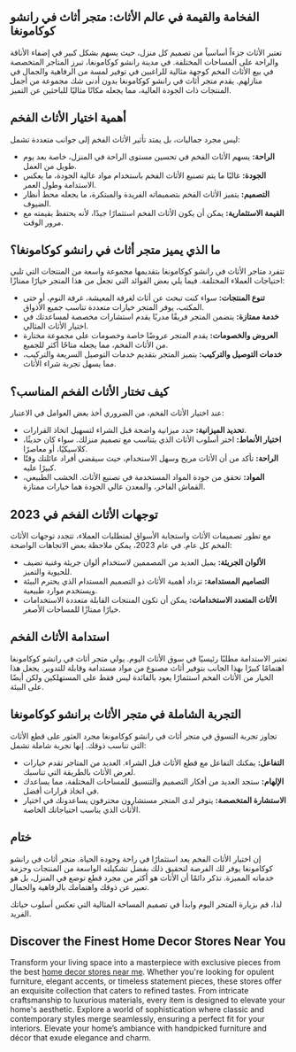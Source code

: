 <h2>الفخامة والقيمة في عالم الأثاث: متجر أثاث في رانشو كوكامونغا</h2>

<p>تعتبر الأثاث جزءاً أساسياً من تصميم كل منزل، حيث يسهم بشكل كبير في إضفاء الأناقة والراحة على المساحات المختلفة. في مدينة رانشو كوكامونغا، تبرز المتاجر المتخصصة في بيع الأثاث الفخم كوجهة مثالية للراغبين في توفير لمسة من الرفاهية والجمال في منازلهم. يقدم متجر أثاث في رانشو كوكامونغا بدون أدنى شك مجموعة من أجمل المنتجات ذات الجودة العالية، مما يجعله مكانًا مثاليًا للباحثين عن التميز.</p>

<h2>أهمية اختيار الأثاث الفخم</h2>

<p>ليس مجرد جماليات، بل يمتد تأثير الأثاث الفخم إلى جوانب متعددة تشمل:</p>

<ul>
    <li><strong>الراحة:</strong> يسهم الأثاث الفخم في تحسين مستوى الراحة في المنزل، خاصة بعد يوم طويل من العمل.</li>
    <li><strong>الجودة:</strong> غالبًا ما يتم تصنيع الأثاث الفخم باستخدام مواد عالية الجودة، ما يعكس الاستدامة وطول العمر.</li>
    <li><strong>التصميم:</strong> يتميز الأثاث الفخم بتصميماته الفريدة والمبتكرة، ما يجعله محط أنظار الضيوف.</li>
    <li><strong>القيمة الاستثمارية:</strong> يمكن أن يكون الأثاث الفخم استثمارًا جيدًا، لأنه يحتفظ بقيمته مع مرور الوقت.</li>
</ul>

<h2>ما الذي يميز متجر أثاث في رانشو كوكامونغا؟</h2>

<p>تتفرد متاجر الأثاث في رانشو كوكامونغا بتقديمها مجموعة واسعة من المنتجات التي تلبي احتياجات العملاء المختلفة. فيما يلي بعض الفوائد التي تجعل من هذا المتجر خيارًا ممتازًا:</p>

<ul>
    <li><strong>تنوع المنتجات:</strong> سواء كنت تبحث عن أثاث لغرفة المعيشة، غرفة النوم، أو حتى المكتب، يوفر المتجر خيارات متعددة تناسب جميع الأذواق.</li>
    <li><strong>خدمة ممتازة:</strong> يتضمن المتجر فريقًا مدربًا يقدم استشارات مخصصة لمساعدتك في اختيار الأثاث المثالي.</li>
    <li><strong>العروض والخصومات:</strong> يقدم المتجر عروضًا خاصة وخصومات على مجموعة مختارة من الأثاث الفخم، مما يجعله متاحًا أكثر للجميع.</li>
    <li><strong>خدمات التوصيل والتركيب:</strong> يتميز المتجر بتقديم خدمات التوصيل السريعة والتركيب، مما يسهل تجربة شراء الأثاث.</li>
</ul>

<h2>كيف تختار الأثاث الفخم المناسب؟</h2>

<p>عند اختيار الأثاث الفخم، من الضروري أخذ بعض العوامل في الاعتبار:</p>

<ul>
    <li><strong>تحديد الميزانية:</strong> حدد ميزانية واضحة قبل الشراء لتسهيل اتخاذ القرارات.</li>
    <li><strong>اختيار الأنماط:</strong> اختر أسلوب الأثاث الذي يتناسب مع تصميم منزلك. سواء كان حديثًا، كلاسيكيًا، أو معاصرًا.</li>
    <li><strong>الراحة:</strong> تأكد من أن الأثاث مريح وسهل الاستخدام، حيث سيقضي أفراد عائلتك وقتًا كبيرًا عليه.</li>
    <li><strong>المواد:</strong> تحقق من جودة المواد المستخدمة في تصنيع الأثاث. الخشب الطبيعي، القماش الفاخر، والمعدن عالي الجودة هما خيارات ممتازة.</li>
</ul>

<h2>توجهات الأثاث الفخم في 2023</h2>

<p>مع تطور تصميمات الأثاث واستجابة الأسواق لمتطلبات العملاء، تتجدد توجهات الأثاث الفخم كل عام. في عام 2023، يمكن ملاحظة بعض الاتجاهات الواضحة:</p>

<ul>
    <li><strong>الألوان الجريئة:</strong> يميل العديد من المصممين لاستخدام ألوان جريئة وغنية تضيف للحيوية والتميز.</li>
    <li><strong>التصاميم المستدامة:</strong> تزداد أهمية الأثاث ذو التصميم المستدام الذي يحترم البيئة ويستخدم موارد طبيعية.</li>
    <li><strong>الأثاث المتعدد الاستخدامات:</strong> يمكن أن تكون المنتجات القابلة متعددة الاستخدامات خيارًا ممتازًا للمساحات الأصغر.</li>
</ul>

<h2>استدامة الأثاث الفخم</h2>

<p>تعتبر الاستدامة مطلبًا رئيسيًا في سوق الأثاث اليوم. يولي متجر أثاث في رانشو كوكامونغا اهتمامًا كبيرًا بهذا الجانب بتوفير أثاث مصنوع من مواد مستدامة وقابلة للتدوير. يجعل هذا الخيار من الأثاث الفخم استثمارًا يعود بالفائدة ليس فقط على المستهلكين ولكن أيضًا على البيئة.</p>

<h2>التجربة الشاملة في متجر الأثاث برانشو كوكامونغا</h2>

<p>تجاوز تجربة التسوق في متجر أثاث في رانشو كوكامونغا مجرد العثور على قطع الأثاث التي تناسب ذوقك. إنها تجربة شاملة تشمل:</p>

<ul>
    <li><strong>التفاعل:</strong> يمكنك التفاعل مع قطع الأثاث قبل الشراء. العديد من المتاجر تقدم خيارات لعرض الأثاث بالطريقة التي تناسبك.</li>
    <li><strong>الإلهام:</strong> ستجد العديد من أفكار التصميم والتنسيق للمساحات المختلفة، مما يساعدك في اتخاذ قرارات أفضل.</li>
    <li><strong>الاستشارة المتخصصة:</strong> يتوفر لدى المتجر مستشارون محترفون يساعدونك في اختيار الأثاث الذي يناسب احتياجاتك الخاصة.</li>
</ul>

<h2>ختام</h2>

<p>إن اختيار الأثاث الفخم يعد استثمارًا في راحة وجودة الحياة. متجر أثاث في رانشو كوكامونغا يوفر لك الفرصة لتحقيق ذلك بفضل تشكيلته الواسعة من المنتجات وحزمة خدماته المميزة. تذكر دائمًا أن الأثاث هو أكثر من مجرد قطع توضع في المنزل، بل هو تعبير عن ذوقك واهتمامك بالرفاهية والجمال.</p>

<p>لذا، قم بزيارة المتجر اليوم وابدأ في تصميم المساحة المثالية التي تعكس أسلوب حياتك الفريد.</p> <h2>Discover the Finest Home Decor Stores Near You</h2>  

<p>Transform your living space into a masterpiece with exclusive pieces from the best <a href="https://www.mobiliacleopatra.com/">home decor stores near me</a>. Whether you're looking for opulent furniture, elegant accents, or timeless statement pieces, these stores offer an exquisite collection that caters to refined tastes. From intricate craftsmanship to luxurious materials, every item is designed to elevate your home's aesthetic. Explore a world of sophistication where classic and contemporary styles merge seamlessly, ensuring a perfect fit for your interiors. Elevate your home’s ambiance with handpicked furniture and décor that exude elegance and charm.</p>
